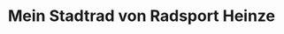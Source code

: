 ---
title: "Mein Stadtrad von Radsport Heinze"
url: /berlin/mein-stadtrad-von-radsport-heinze/
shop: Fahrrad
---
